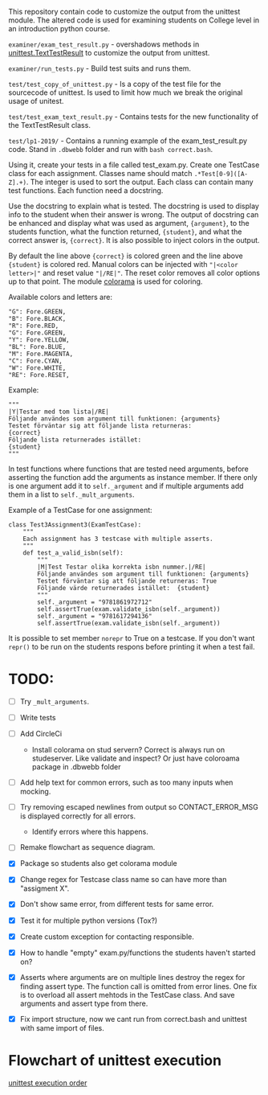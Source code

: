 This repository contain code to customize the output from the unittest module.  The altered code is used for examining students on College level in an introduction python course.

`examiner/exam_test_result.py` - overshadows methods in [unittest.TextTestResult](https://github.com/python/cpython/blob/master/Lib/unittest/runner.py#L29) to customize the output from unittest.

`examiner/run_tests.py` - Build test suits and runs them.

`test/test_copy_of_unittest.py` - Is a copy of the test file for the sourcecode of unittest. Is used to limit how much we break the original usage of unitest.

`test/test_exam_text_result.py` - Contains tests for the new functionality of the TextTestResult class.

`test/lp1-2019/` - Contains a running example of the exam_test_result.py code. Stand in `.dbwebb` folder and run with `bash correct.bash`.




Using it, create your tests in a file called test_exam.py. Create one TestCase class for each assignment. Classes name should match `.*Test[0-9]([A-Z].+)`.
The integer is used to sort the output. Each class can contain many test functions. Each function need a docstring.

Use the docstring to explain what is tested. The docstring is used to display info to the student when their answer is wrong. The output of docstring can be enhanced and display what was used as argument, `{argument}`, to the students function, what the function returned, `{student}`, and what the correct answer is, `{correct}`. It is also possible to inject colors in the output.

By default the line above `{correct}` is colored green and the line above `{student}` is colored red. Manual colors can be injected with `"|<color letter>|"` and reset value `"|/RE|"`. The reset color removes all color options up to that point. The module [colorama](https://pypi.org/project/colorama/) is used for coloring.

Available colors and letters are:

```
"G": Fore.GREEN,
"B": Fore.BLACK,
"R": Fore.RED,
"G": Fore.GREEN,
"Y": Fore.YELLOW,
"BL": Fore.BLUE,
"M": Fore.MAGENTA,
"C": Fore.CYAN,
"W": Fore.WHITE,
"RE": Fore.RESET,
```

Example:
```
"""
|Y|Testar med tom lista|/RE|
Följande användes som argument till funktionen: {arguments}
Testet förväntar sig att följande lista returneras:
{correct}
Följande lista returnerades istället:
{student}
"""
```

In test functions where functions that are tested need arguments, before asserting the function add the arguments as instance member. If there only is one argument add it to `self._argument` and if multiple arguments add them in a list to `self._mult_arguments`.

Example of a TestCase for one assignment:

```
class Test3Assignment3(ExamTestCase):
    """
    Each assignment has 3 testcase with multiple asserts.
    """
    def test_a_valid_isbn(self):
        """
        |M|Test Testar olika korrekta isbn nummer.|/RE|
        Följande användes som argument till funktionen: {arguments}
        Testet förväntar sig att följande returneras: True
        Följande värde returnerades istället:  {student}
        """
        self._argument = "9781861972712"
        self.assertTrue(exam.validate_isbn(self._argument))
        self._argument = "9781617294136"
        self.assertTrue(exam.validate_isbn(self._argument))
```



It is possible to set member `norepr` to True on a testcase. If you don't want `repr()` to be run on the students respons before printing it when a test fail.



# TODO:
- [ ] Try `_mult_arguments`.
- [ ] Write tests
- [ ] Add CircleCi
    - Install colorama on stud servern? Correct is always run on studeserver. Like validate and inspect? Or just have coloroama package in .dbwebb folder
- [ ] Add help text for common errors, such as too many inputs when mocking.
- [ ] Try removing escaped newlines from output so CONTACT_ERROR_MSG is displayed correctly for all errors.
    - Identify errors where this happens.
- [ ] Remake flowchart as sequence diagram.
- [x] Package so students also get colorama module
- [x] Change regex for Testcase class name so can have more than "assigment X".
- [x] Don't show same error, from different tests for same error.
- [x] Test it for multiple python versions (Tox?)
- [X] Create custom exception for contacting responsible.
- [x] How to handle "empty" exam.py/functions the students haven't started on?
- [x] Asserts where arguments are on multiple lines destroy the regex for finding assert type. The function call is omitted from error lines. One fix is to overload all assert mehtods in the TestCase class. And save arguments and assert type from there.
- [x] Fix import structure, now we cant run from correct.bash and unittest with same import of files.



# Flowchart of unittest execution

[unittest execution order](https://app.lucidchart.com/invitations/accept/f9604303-3cf8-4cbf-ab22-be0e64b99f49)
